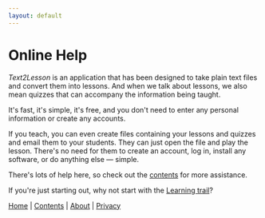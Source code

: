 ```yaml
---
layout: default
---
```


# Online Help

_Text2Lesson_ is an application that has been designed to take plain text files
and convert them into lessons. And when we talk about lessons, we also mean
quizzes that can accompany the information being taught.

It's fast, it's simple, it's free, and you don't need to enter any personal
information or create any accounts.

If you teach, you can even create files containing your lessons and quizzes and
email them to your students. They can just open the file and play the lesson.
There's no need for them to create an account, log in, install any software, or
do anything else — simple.

There's lots of help here, so check out the [contents](./contents.md) for more
assistance.

If you're just starting out, why not start with the [Learning trail](learning-trail/learning-trail.md)?

[Home](./index.md) | [Contents](./contents.md) | [About](./about.md) | [Privacy](./privacy.md)
